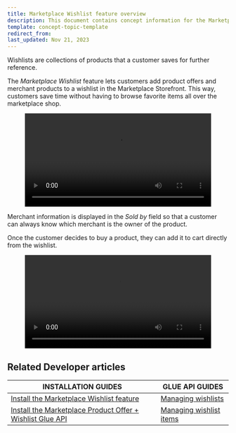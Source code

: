 ```yaml
---
title: Marketplace Wishlist feature overview
description: This document contains concept information for the Marketplace Wishlist feature.
template: concept-topic-template
redirect_from:
last_updated: Nov 21, 2023
---
```


Wishlists are collections of products that a customer saves for further reference.

The *Marketplace Wishlist* feature lets customers add product offers and merchant products to a wishlist in the Marketplace Storefront. This way, customers save time without having to browse favorite items all over the marketplace shop.

<figure class="video_container">
    <video width="100%" height="auto" controls>
    <source src="https://spryker.s3.eu-central-1.amazonaws.com/docs/pbc/all/shopping-list-and-wishlist/marketplace/marketplace-wishlist-feature-overview.md/add-products-and-offers-to-wishlist.mp4" type="video/mp4">
  </video>
</figure>


Merchant information is displayed in the *Sold by* field so that a customer can always know which merchant is the owner of the product.

Once the customer decides to buy a product, they can add it to cart directly from the wishlist.

<figure class="video_container">
    <video width="100%" height="auto" controls>
    <source src="https://spryker.s3.eu-central-1.amazonaws.com/docs/pbc/all/shopping-list-and-wishlist/marketplace/marketplace-wishlist-feature-overview.md/add-merchant-product-offer-from-wishlist-to-cart.mp4" type="video/mp4">
  </video>
</figure>

## Related Developer articles

| INSTALLATION GUIDES | GLUE API GUIDES  |
| ------------- | -------------- |
| [Install the Marketplace Wishlist feature](/docs/pbc/all/shopping-list-and-wishlist/{{page.version}}/marketplace/install-and-upgrade/install-features/install-the-marketplace-wishlist-feature.html) | [Managing wishlists](/docs/pbc/all/shopping-list-and-wishlist/{{page.version}}/marketplace/manage-using-glue-api/glue-api-manage-marketplace-wishlists.html)
| [Install the Marketplace Product Offer + Wishlist Glue API](/docs/pbc/all/offer-management/{{page.version}}/marketplace/install-and-upgrade/install-glue-api/install-the-marketplace-product-offer-wishlist-glue-api.html) | [Managing wishlist items](/docs/pbc/all/shopping-list-and-wishlist/{{page.version}}/base-shop/manage-using-glue-api/glue-api-manage-wishlist-items.html) |
